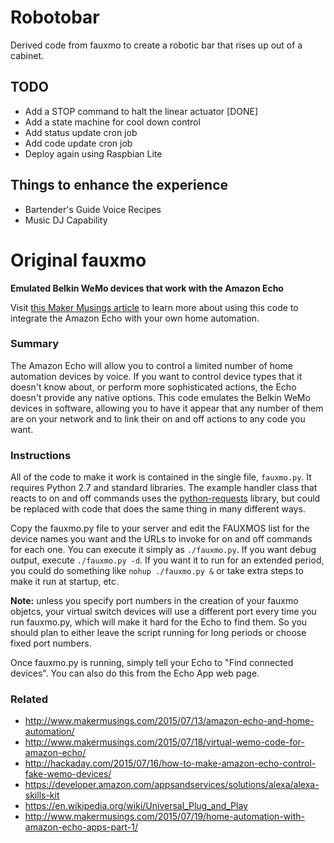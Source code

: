 # Robotobar
Derived code from fauxmo to create a robotic bar that rises up out of a cabinet.

## TODO
* Add a STOP command to halt the linear actuator [DONE]
* Add a state machine for cool down control
* Add status update cron job
* Add code update cron job
* Deploy again using Raspbian Lite

## Things to enhance the experience
* Bartender's Guide Voice Recipes
* Music DJ Capability

# Original fauxmo
**Emulated Belkin WeMo devices that work with the Amazon Echo**

Visit [this Maker Musings article](http://www.makermusings.com/2015/07/13/amazon-echo-and-home-automation/) to learn more about using this code to integrate
the Amazon Echo with your own home automation.

### Summary

The Amazon Echo will allow you to control a limited number of home automation devices 
by voice. If you want to control device types that it doesn't know about, or perform 
more sophisticated actions, the Echo doesn't provide any native options. This code
emulates the Belkin WeMo devices in software, allowing you to have it appear that
any number of them are on your network and to link their on and off actions to
any code you want.

### Instructions

All of the code to make it work is contained in the single file, `fauxmo.py`. It
requires Python 2.7 and standard libraries. The example handler class that
reacts to on and off commands uses the [python-requests](http://docs.python-requests.org/en/latest/)
library, but could be replaced with code that does the same thing in many
different ways.

Copy the fauxmo.py file to your server and edit the FAUXMOS list for the device names
you want and the URLs to invoke for on and off commands for each one. You can execute it
simply as `./fauxmo.py`. If you want debug output, execute `./fauxmo.py -d`. If you
want it to run for an extended period, you could do something like `nohup ./fauxmo.py &`
or take extra steps to make it run at startup, etc.

**Note:** unless you specify port numbers in the creation of your fauxmo objetcs, your
virtual switch devices will use a different port every time you run fauxmo.py, which will
make it hard for the Echo to find them. So you should plan to either leave the script
running for long periods or choose fixed port numbers.

Once fauxmo.py is running, simply tell your Echo to "Find connected devices". You can
also do this from the Echo App web page.

### Related

- http://www.makermusings.com/2015/07/13/amazon-echo-and-home-automation/
- http://www.makermusings.com/2015/07/18/virtual-wemo-code-for-amazon-echo/
- http://hackaday.com/2015/07/16/how-to-make-amazon-echo-control-fake-wemo-devices/
- https://developer.amazon.com/appsandservices/solutions/alexa/alexa-skills-kit
- https://en.wikipedia.org/wiki/Universal_Plug_and_Play
- http://www.makermusings.com/2015/07/19/home-automation-with-amazon-echo-apps-part-1/
